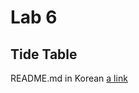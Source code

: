 # Lab 6 

## Tide Table

README.md in Korean [a link](https://github.com/jemin6/CIS399-Android-App-Development/blob/master/lab6/README.ko.md) 
